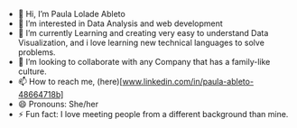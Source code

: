 - 👋 Hi, I’m Paula Lolade Ableto
- 👀 I’m interested in  Data Analysis and web development
- 🌱 I’m currently Learning and creating very easy to understand Data Visualization, and i love learning new technical languages to solve problems.
- 💞️ I’m looking to collaborate with any Company that has a family-like culture.
- 📫 How to reach me, (here)[www.linkedin.com/in/paula-ableto-48664718b]
- 😄 Pronouns: She/her
- ⚡ Fun fact: I love meeting people from a different background than mine.

<!---
lolade-ab/lolade-ab is a ✨ special ✨ repository because its `README.md` (this file) appears on your GitHub profile.
You can click the Preview link to take a look at your changes.
--->
